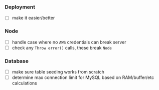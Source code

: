 ### Deployment
- [ ] make it easier/better

### Node
- [ ] handle case where no `AWS` credentials can break server
- [ ] check any `Throw error()` calls, these break `Node`

### Database
- [ ] make sure table seeding works from scratch
- [ ] determine max connection limit for MySQL based on RAM/buffer/etc calculations